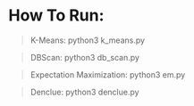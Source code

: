 # How To Run:
>K-Means: 	python3 k_means.py

>DBScan: 	python3 db_scan.py

>Expectation Maximization: 		python3 em.py

>Denclue: 	python3 denclue.py


